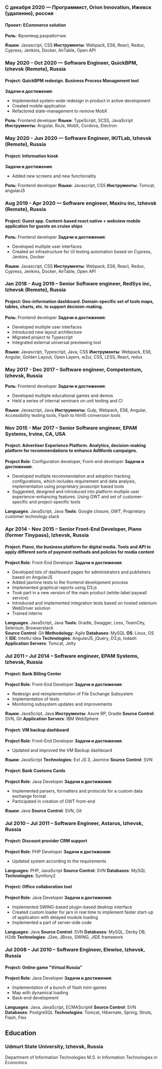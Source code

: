 ### С декабря 2020 — Программист, Orion Innovation, Ижевск (удаленно), россия
#### **Проект**: ECommerce solution
**Роль**: Фронтенд разработчик

**Языки**:  Javascript, CSS
**Инструменты**: Webpack, ES6, React, Redux, Cypress, Jenkins, Docker, AirTable, Open API

### May 2020 - Oct 2020 — Software Engineer, QuickBPM, Izhevsk (Remote), Russia
#### **Project**: QuickBPM redesign. Business Process Management tool
**Задачи и достижения**:
*   Implemented system-wide redesign in product in active development
*   Created mobile application
*   Refactored state-management to remove MobX

**Роль**: Frontend developer
**Языки**: TypeScript, SCSS, JavaScript
**Инструменты**: Angular, RxJs, MobX, Cordova, Electron

### May 2020 - Jun 2020 — Software Engineer, IKITLab, Izhevsk (Remote), Russia

#### **Project**: Information kiosk
**Задачи и достижения**:
*   Added new screens and new functionality

**Роль**: Frontend developer
**Языки**: Javascript, CSS
**Инструменты**: Tomcat, angularJS

### Aug 2019 - Apr 2020 — Software engineer, Maxiru inc, Izhevsk (Remote), Russia
#### **Project**: Guest app. Content-based react native + webview mobile application for guests on cruise ships
**Роль**: Frontend developer
**Задачи и достижения**:
*   Developed multiple user interfaces
*   Created an infrastructure for UI testing automation based on Cypress, Jenkins, Docker

**Языки**:  Javascript, CSS
**Инструменты**: Webpack, ES6, React, Redux, Cypress, Jenkins, Docker, AirTable, Open API

### Jan 2018 - Aug 2019 – Senior Software engineer, RedSys inc, Izhevsk (Remote), Russia
#### **Project**: Geo-information dashboard. Domain-specific set of tools maps, tables, charts, etc. to support decision-making.
**Роль**: Frontend developer
**Задачи и достижения**:
*   Developed multiple user interfaces
*   Introduced new layout architecture
*   Migrated project to Typescript
*   Integrated external universal previewing tool

**Языки**:  Javascript, Typescript, Java, CSS
**Инструменты**: Webpack, ES6, Angular, Golden Layout, Open Layers, w2ui, CSS, LESS, React, redux

### May 2017 - Dec 2017 – Software engineer, Competentum, Izhevsk, Russia
**Роль**: Frontend developer
**Задачи и достижения**:
*   Developed multiple educational games and demos
*   Held a series of internal seminars on unit testing and CI

**Языки**:  Javascript, Java
**Инструменты**: Gulp, Webpack, ES6, Angular, Accessibility testing tools, Flash to html5 conversion tools

### Nov 2015 - Mar 2017 – Senior Software engineer, EPAM Systems, Irvine, CA, USA
#### **Project**: Advertiser Experience Platform. Analytics, decision-making platform for recommendations to enhance AdWords campaigns.
**Project Role**: Configuration developer, Front-end developer
**Задачи и достижения**:
*   Developed multiple recommendation and adoption tracking configurations, which includes requirement and data analysis, implementation using proprietary javascript-based tools
*   Suggested, designed and introduced into platform multiple user experience-enhancing features. Using GWT and set of customer-specific and project-specific tools

**Languages**: JavaScript, Java
**Tools**: Google closure, GWT, Proprietary customer technology stack

### Apr 2014 - Nov 2015 – Senior Front-End Developer, Piano (former Tinypass), Izhevsk, Russia
#### **Project**: Piano, the business platform for digital media. Tools and API to apply different sorts of payment methods and policies for media content
**Project Role**: Front-End Developer
**Задачи и достижения**:
*   Developed lots of dashboard pages for administrators and publishers based on AngularJS
*   Added jasmine tests to the frontend development process
*   Implemented graphical reports using D3.js
*   Took part in a new version of the main product (white-label paywall service)
*   Introduced and implemented integration tests based on hosted selenium WebDriver solution
*   Trained interns

**Languages**: JavaScript, Java
**Tools**: Gradle, Swagger, Less, TeamCity, Selenium, Browserstack  
**Source Control**: Git
**Methodology**: Agile
**Databases**: MySQL
**OS**: Linux, OS X
**IDE**: IntelliJ idea
**Technologies**: AngularJS, jQuery, D3.js, lodash
**Application Servers**: Tomcat, Jetty

### Jul 2011 – Jul 2014 – Software engineer, EPAM Systems, Izhevsk, Russia


#### Project: Bank Billing Center
**Project Role**: Front-End Developer
**Задачи и достижения**:
*   Redesign and reimplementation of File Exchange Subsystem
*   Implementation of tests
*   Monitoring subsystem updates and improvements

**Языки**: JavaScript, Java
**Инструменты**: Axure RP, Gradle
**Source Control**: SVN, Git
**Application Servers**: IBM WebSphere

#### Project: VM backup dashboard
**Project Role**: Front-End Developer
**Задачи и достижения**:
*   Updated and improved the VM Backup dashboard

**Языки**: JavaScript
**Technologies**: Ext JS 3, Jasmine
**Source Control**: SVN

#### Project: Bank Customs Cards
**Project Role**: Java Developer
**Задачи и достижения**:
*   Implemented parsers, formatters and protocols for a custom data exchange format
*   Participated in creation of GWT front-end

**Языки**: Java
**Source Control**: SVN, Git

### Jul 2010 – Jul 2011 – Software Engineer, Astarus, Izhevsk, Russia
#### **Project**: Discount provider CRM support
**Project Role**: PHP Developer
**Задачи и достижения**:
*   Updated system according to the requirements

**Languages**: PHP, JavaScript
**Source Control**: SVN
**Databases**: MySQL
**Technologies**: Symfony2

#### **Project**: Office collaboration tool
**Project Role**: Java Developer
**Задачи и достижения**:
*   Implemented SWING-based plugin-based desktop interface
*   Created custom loader for jars in real time to implement faster start-up of application with delayed module loading
*   Implemented a part of server-side code

**Languages**: Java
**Source Control**: SVN
**Databases**: MySQL, Derby DB, H2db
**Technologies**: J2ee, JBoss, SWING, JIDE framework

### Jul 2008 – Jul 2010 – Software Engineer, Elewise, Izhevsk, Russia

#### **Project**: Online game “Virtual Russia”

**Project Role**: Java Developer
**Задачи и достижения**:
*   Implementation of a bunch of flash mini-games
*   Map with dynamical loading
*   Back-end development

**Languages**: Java, JavaScript, ECMAScript4
**Source Control**: SVN
**Databases**: PostgreSQL
**Technologies**: Tomcat, Hibernate, Spring, Struts, Flash, Flex

## Education
### Udmurt State University, Izhevsk, Russia
Department of Information Technologies
M.S. in Information Technologies in Economics
